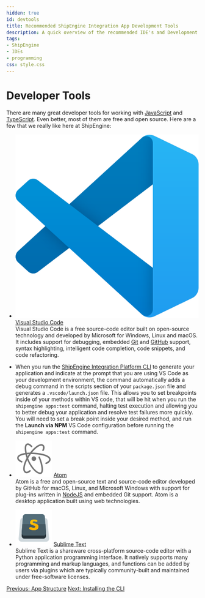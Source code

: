 ```yaml
---
hidden: true
id: devtools
title: Recommended ShipEngine Integration App Development Tools
description: A quick overview of the recommended IDE's and Development tools that are available for your app development.
tags:
- ShipEngine
- IDEs
- programming
css: style.css
---
```


Developer Tools
=================
There are many great developer tools for working with [JavaScript](https://developer.mozilla.org/en-US/docs/Web/JavaScript) and [TypeScript](https://www.typescriptlang.org/). Even better, most of them are free and open source. Here are a few that we really like here at ShipEngine:

<div class="tool-list">

- [![VSCode](vscode.svg)](https://code.visualstudio.com/) <a href="https://code.visualstudio.com/" class="list-title">Visual Studio Code</a><br>
Visual Studio Code is a free source-code editor built on open-source technology and developed by Microsoft for Windows, Linux and macOS. It includes support for debugging, embedded [Git](https://git-scm.com/_) and [GitHub](https://github.com/) support, syntax highlighting, intelligent code completion, code snippets, and code refactoring.

- When you run the [ShipEngine Integration Platform CLI](./../cli.md) to generate your application and indicate at the prompt that you are using VS Code as your development environment, the command automatically adds a debug command in the scripts section of your `package.json` file and generates
a `.vscode/launch.json` file. This allows you to set breakpoints inside of your methods within VS code, that will be hit when you run the `shipengine apps:test` command, halting test execution and allowing you to
better debug your application and resolve test failures more quickly. You will need to set a break point inside your desired method, and run the **Launch via NPM** VS Code configuration before running the `shipengine apps:test` command.

- [![Atom](atom.svg)](https://atom.io/) <a href="https://atom.io" class="list-title">Atom</a><br>
Atom is a free and open-source text and source-code editor developed by GitHub for macOS, Linux, and Microsoft Windows with support for plug-ins written in [NodeJS](https://nodejs.org/) and embedded Git support. Atom is a desktop application built using web technologies.


- [![Sublime Text](sublime-text.svg)](https://www.sublimetext.com/) <a href="https://www.sublimetext.com/" class="list-title">Sublime Text</a><br>
Sublime Text is a shareware cross-platform source-code editor with a Python application programming interface.
It natively supports many programming and markup languages, and functions can be added by users via plugins which are typically community-built and maintained under free-software licenses.
</div>

<div class="previous-next-nav">
  <a class="button button-small button-secondary" href="./../structure.md">Previous: App Structure</a>
  <a class="button button-small button-secondary" href="./../cli.md">Next: Installing the CLI</a>
</div>
